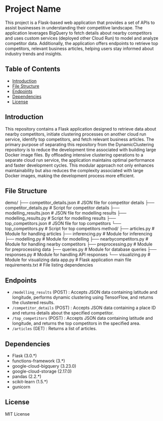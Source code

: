 # Project Name

This project is a Flask-based web application that provides a set of APIs to assist businesses in understanding their competitive landscape. The application leverages BigQuery to fetch details about nearby competitors and uses custom services (deployed other Cloud Run) to model and analyze competitor data. Additionally, the application offers endpoints to retrieve top competitors, relevant business articles, helping users stay informed about industry trends and insights.

## Table of Contents

- [Introduction](#introduction)
- [File Structure](#file-structure)
- [Endpoints](#endpoints)
- [Dependencies](#dependencies)
- [License](#license)

## Introduction

This repository contains a Flask application designed to retrieve data about nearby competitors, initiate clustering processes on another cloud run service, identify top competitors, and fetch relevant business articles. The primary purpose of separating this repository from the DynamicClustering repository is to reduce the development time associated with building large Docker image files. By offloading intensive clustering operations to a separate cloud run service, the application maintains optimal performance and faster development cycles. This modular approach not only enhances maintainability but also reduces the complexity associated with large Docker images, making the development process more efficient.

## File Structure

demo/
├── competitor_details.json # JSON file for competitor details
├── competitor_details.py # Script for competitor details
├── modelling_results.json # JSON file for modelling results
├── modelling_results.py # Script for modelling results
├── top_competitors.json # JSON file for top competitors
└── top_competitors.py # Script for top competitors
method/
├── articles.py # Module for handling articles
├── inferencing.py # Module for inferencing
├── modelling.py # Module for modelling
├── nearbycompetitors.py # Module for handling nearby competitors
├── preprocessing.py # Module for preprocessing data
├── queries.py # Module for database queries
├── responses.py # Module for handling API responses
└── visualizing.py # Module for visualizing data
app.py # Flask application main file
requirements.txt # File listing dependencies

## Endpoints

- `/modelling_results` (POST) : Accepts JSON data containing latitude and longitude, performs dynamic clustering using TensorFlow, and returns the clustered results.
- `/competitor_details` (POST) : Accepts JSON data containing a place ID and returns details about the specified competitor.
- `/top_competitors` (POST) : Accepts JSON data containing latitude and longitude, and returns the top competitors in the specified area.
- `/articles` (GET) : Returns a list of articles.

## Dependencies

- Flask (3.0.\*)
- functions-framework (3.\*)
- google-cloud-bigquery (3.23.0)
- google-cloud-storage (2.17.0)
- pandas (2.2.\*)
- scikit-learn (1.5.\*)
- gunicorn

## License

MIT License
